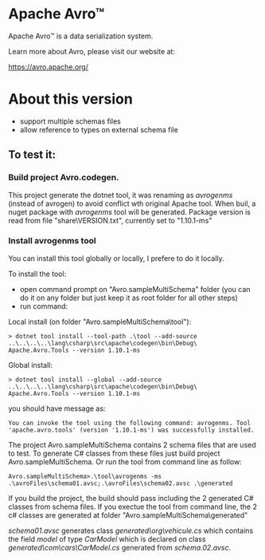 # Apache Avro™

Apache Avro™ is a data serialization system.

Learn more about Avro, please visit our website at:

  https://avro.apache.org/

# About this version 
- support multiple schemas files
- allow reference to types on external schema file

## To test it:

### Build project Avro.codegen. 
This project generate the dotnet tool, it was renaming as *avrogenms* (instead of avrogen) to avoid conflict wth original Apache tool.
When buil, a nuget package with *avrogenms* tool will be generated.
Package version is read from file "share\VERSION.txt", currently set to "1.10.1-ms"

### Install avrogenms tool
You can install this tool globally or locally, I prefere to do it locally. 

To install the tool:
- open command prompt on "Avro.sampleMultiSchema" folder (you can do it on any folder but just keep it as root folder for all other steps)
- run command: 

Local install (on folder "Avro.sampleMultiSchema\tool"):

`> dotnet tool install --tool-path .\tool --add-source ..\..\..\..\lang\csharp\src\apache\codegen\bin\Debug\ Apache.Avro.Tools --version 1.10.1-ms
`

Global install:

`> dotnet tool install --global --add-source ..\..\..\..\lang\csharp\src\apache\codegen\bin\Debug\ Apache.Avro.Tools --version 1.10.1-ms
`

you should have message as:

`
You can invoke the tool using the following command: avrogenms.
Tool 'apache.avro.tools' (version '1.10.1-ms') was successfully installed.
`

The project Avro.sampleMultiSchema contains 2 schema files that are used to test. To generate C# classes from these files just build project Avro.sampleMultiSchema. Or run the tool from command line as follow:

`
Avro.sampleMultiSchema>.\tool\avrogenms -ms .\avroFiles\schema01.avsc;.\avroFiles\schema02.avsc .\generated
`

If you build the project, the build should pass including the 2 generated C# classes from schema files.
If you exectue the tool from command line, the 2 c# classes are generated at folder "Avro.sampleMultiSchema\generated"

*schema01.avsc* generates class *generated\org\vehicule.cs* which contains the field *model* of type *CarModel* which is declared on class *generated\com\cars\CarModel.cs* generated from *schema.02.avsc*.
